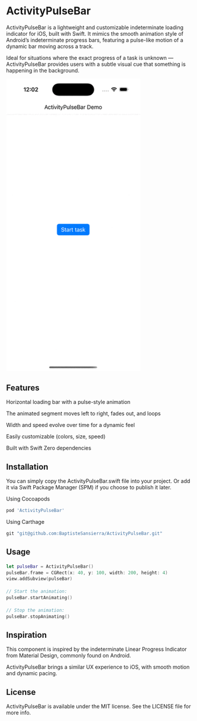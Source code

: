 # ActivityPulseBar

ActivityPulseBar is a lightweight and customizable indeterminate loading indicator for iOS, built with Swift.
It mimics the smooth animation style of Android’s indeterminate progress bars, featuring a pulse-like motion of a dynamic bar moving across a track.

Ideal for situations where the exact progress of a task is unknown — ActivityPulseBar provides users with a subtle visual cue that something is happening in the background.

<img src="Screenshots/demo.gif" alt="Animation of ActivityPulseBar in the iOS simulator" width="363" />


## Features

Horizontal loading bar with a pulse-style animation

The animated segment moves left to right, fades out, and loops

Width and speed evolve over time for a dynamic feel

Easily customizable (colors, size, speed)

Built with Swift 
Zero dependencies

## Installation

You can simply copy the ActivityPulseBar.swift file into your project.
Or add it via Swift Package Manager (SPM) if you choose to publish it later.

Using Cocoapods
```ruby
pod 'ActivityPulseBar'
```

Using Carthage
```ruby
git "git@github.com:BaptisteSansierra/ActivityPulseBar.git"
```


## Usage

```swift
let pulseBar = ActivityPulseBar()
pulseBar.frame = CGRect(x: 40, y: 100, width: 200, height: 4)
view.addSubview(pulseBar)

// Start the animation:
pulseBar.startAnimating()

// Stop the animation:
pulseBar.stopAnimating()
```

## Inspiration

This component is inspired by the indeterminate Linear Progress Indicator from Material Design, commonly found on Android.

ActivityPulseBar brings a similar UX experience to iOS, with smooth motion and dynamic pacing.

## License

ActivityPulseBar is available under the MIT license. See the LICENSE file for more info.